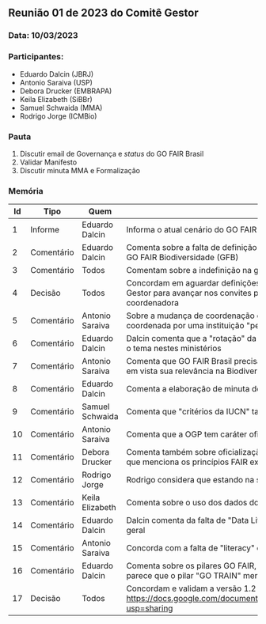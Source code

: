 ## Reunião 01 de 2023 do Comitê Gestor
### Data: 10/03/2023

### Participantes:

* Eduardo Dalcin (JBRJ)
* Antonio Saraiva (USP)
* Debora Drucker (EMBRAPA)
* Keila Elizabeth (SiBBr)
* Samuel Schwaida (MMA)
* Rodrigo Jorge (ICMBio)

### Pauta

1. Discutir email de Governança e _status_ do GO FAIR Brasil
2. Validar Manifesto
3. Discutir minuta MMA e Formalização


### Memória

| Id| Tipo | Quem | {A, I, D, C} |
|---|---|---|---|
| 1 | Informe | Eduardo Dalcin | Informa o atual cenário do GO FAIR Brasil, com a renúncia da atual Coordenação Geral | 
| 2 | Comentário | Eduardo Dalcin | Comenta sobre a falta de definição na gestão institucional no JBRJ - Instituição Coordenadora do GO FAIR Biodiversidade (GFB) | 
| 3 | Comentário | Todos | Comentam sobre a indefinição na gestão em suas instituições | 
| 4 | Decisão | Todos | Concordam em aguardar definições de gestão institucional nas instituições-membro do Conselho Gestor para avançar nos convites para indicação dos nomes e na decisão da instituição coordenadora | 
| 5 | Comentário | Antonio Saraiva | Sobre a mudança de coordenação da GO FAIR Biodiversidade, Saraiva comenta que deve ser coordenada por uma instituição "perene" | 
| 6 | Comentário | Eduardo Dalcin | Dalcin comenta que a "rotação" da coordenação da GFB pelo MMA e MCTI serviriam para fortalecer o tema nestes ministérios | 
| 7 | Comentário | Antonio Saraiva | Comenta que GO FAIR Brasil precisa se desenvolver e se destacar no cenário internacional, tendo em vista sua relevância na Biodiversidade e no Agro | 
| 8 | Comentário | Eduardo Dalcin | Comenta a elaboração de minuta de portaria onde houve questionamento na citação do GO FAIR | 
| 9 | Comentário | Samuel Schwaida | Comenta que "critérios da IUCN" também não possuem  | 
| 10 | Comentário | Antonio Saraiva | Comenta que a OGP tem caráter oficial no Governo Brasileiro | 
| 11 | Comentário | Debora Drucker | Comenta também sobre oficialização através da <a href="https://unesdoc.unesco.org/ark:/48223/pf0000379949_por">Recomendação da UNESCO sobre Ciência Aberta</a>, que menciona os princípios FAIR explicitamente |
| 12 | Comentário | Rodrigo Jorge | Rodrigo considera que estando na seção dos "princípios" a citação ao GO FAIR é válida na portaria | 
| 13 | Comentário | Keila Elizabeth | Comenta sobre o uso dos dados do SiBBr sem critérios | 
| 14 | Comentário | Eduardo Dalcin | Dalcin comenta da falta de "Data Literacy" entre usuários de dados se biodiversidade, de uma forma geral | 
| 15 | Comentário | Antonio Saraiva | Concorda com a falta de "literacy" dois usuários | 
| 16 | Comentário | Eduardo Dalcin | Comenta sobre os pilares GO FAIR, e que, segundo os comentários sobre os usuários dos dados, parece que o pilar "GO TRAIN" merece ser priorizado na rede GFB | 
| 17 | Decisão | Todos | Concordam e validam a versão 1.2 da Carta de Princípios, em https://docs.google.com/document/d/1Tm4wZGIbXEEQ0MZv8LceqfvtHfoGsq73gJh3AykyTFs/edit?usp=sharing | 
